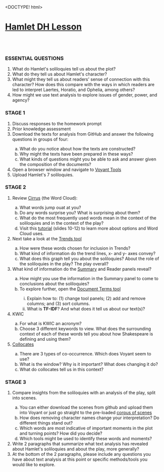 <DOCTYPE! html>

<html>
  <head>
  <h1 style="text-decoration:underline;"><b>Hamlet DH Lesson</b></h1>
  </head>
  
  <br></br>
  <body>
  
  <h3><b>ESSENTIAL QUESTIONS</b></h3>
  <ol type="1">
    <li>What do Hamlet's soliloquies tell us about the plot?</li>
    <li>What do they tell us about Hamlet's character?</li>
    <li>What might they tell us about readers' sense of connection with this character? How does this compare with the ways in which readers are led to interpret Laertes, Horatio, and Ophelia, among others?</li>
    <li>How might we use text analysis to explore issues of gender, power, and agency?</li>
  </ol>
  </body>
  <!--I am a comment. Please use me to document what your code means.-->
  
  <body>
  <h3><b>STAGE 1</b></h3>
    <ol type="1"> 
      <li>Discuss responses to the homework prompt</li>
      <li>Prior knowledge assessment</li>
      <li>Download the texts for analysis from GitHub and answer the following questions in groups of four:</li>
        <ol type="a"> 
        <li>What do you notice about how the texts are constructed?</li>
        <li>Why might the texts have been prepared in these ways?</li>
        <li>What kinds of questions might you be able to ask and answer given the composition of the documents?</li>
        </ol>
      <li>Open a browser window and navigate to <a href="http://voyant-tools.org">Voyant Tools</a></li>
      <li>Upload Hamlet's 7 soliloquies.</li>
      </ol>
      
  <h3><b>STAGE 2</b></h3>
    <ol type="1">
      <li>Review <a href="http://voyant-tools.org/?corpus=daaa71e1acbe221ad2ea67a0e66cba63&view=Cirrus">Cirrus</a> (the Word Cloud):</li>
        <ol type="a">
          <li>What words jump ouat at you?</li>
          <li>Do any words surprise you? What is surprising about them?</li>
          <li>What do the most frequently used words mean in the context of the soliloquies and in the context of the play?</li>
          <li>Visit this <a href="https://docs.google.com/presentation/d/1b3iZ3RLjhKcQ3Ji6RxO3v_a2a8AyKXK2qR-Xt2NSlYY/embed?start=false&loop=false&delayms=3000#slide=id.g1b2969a493_0_34">tutorial</a> (slides 10-12) to learn more about options and Word Cloud uses.
        </ol>
        <li>Next take a look at the <a href="http://voyant-tools.org/?bins=7&view=Trends&corpus=daaa71e1acbe221ad2ea67a0e66cba63">Trends tool</a></li>
          <ol type="a">
            <li>How were these words chosen for inclusion in Trends?</li>
            <li>What kind of information do the trend lines, x- and y- axes convey?</li>
            <li>What does this graph tell you about the soliloquies? About the role of the soliloquies in the play? The play overall?</li>
          </ol>
          <li>What kind of information do the <a href="http://voyant-tools.org/?corpus=daaa71e1acbe221ad2ea67a0e66cba63&view=Summary">Summary</a> and Reader panels reveal?</li>
            <ol type="a">
              <li>How might you use the information in the Summary panel to come to conclusions about the soliloquies?</li>
              <li>To explore further, open the <a href="http://voyant-tools.org/?corpus=daaa71e1acbe221ad2ea67a0e66cba63&view=corpusterms">Document Terms tool</a></li>
                <ol type="i">
                  <li>Explain how to: (1) change tool panels; (2) add and remove columns; and (3) sort columns.</li>
                  <li>What is <b>TF-IDF</b>? And what does it tell us about our text(s)?</li>
                </ol>
            </ol>
            <li>KWIC</li>
            <ol type="a">
              <li>For what is KWIC an acronym?</li>
              <li>Choose 3 different keywords to view. What does the surrounding context of each of these words tell you about how Shakespeare is defining and using them?</li>
            </ol>
            <li><a href="http://voyant-tools.org/?corpus=daaa71e1acbe221ad2ea67a0e66cba63&view=Cirrus">Collocates</a></li>
              <ol type="a">
                <li>There are 3 types of co-occurrence. Which does Voyant seem to use?</li>
                <li>What is the window? Why is it important? What does changing it do?</li>
                <li>What do collocates tell us in this context?</li>
              </ol>
          </ol>
    </ol>

   <h3><b>STAGE 3</b></h3>
    <ol type="1">
      <li>Compare insights from the soliloquies with an analysis of the play, split into scenes.</li>
        <ol type="a">
          <li>You can either download the scenes from github and upload them into Voyant or just go straight to the pre-loaded <a href="http://voyant-tools.org/?corpus=7b8d5168789e650ebbc9329af40810ad">corpus of scenes</a></li>
          <li>How does removing character names change your interpretation? Do different things stand out?</li>
          <li>Which words are most indicative of important moments in the plot and turning points? How did you decide?</li>
          <li>Which tools might be used to identify these words and moments?</li>
        </ol>
        <li>Write 2 paragraphs that summarize what text analysis has revealed about Hamlet's soliloquies and about the play, more generally?</li>
        <li>At the bottom of the 2 paragraphs, please include any questions you have about text analysis at this point or specific methods/tools you would like to explore.</li>
    </ol>

  </body>

</html>

